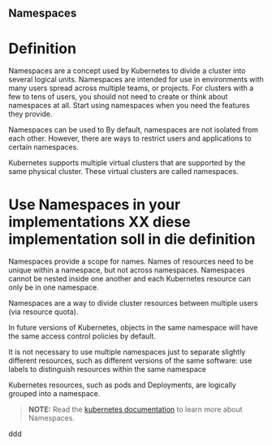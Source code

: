 ## Namespaces

# Definition

Namespaces are a concept used by Kubernetes to divide a cluster into several logical units. Namespaces are intended for use in environments with many users spread across multiple teams, or projects. For clusters with a few to tens of users, you should not need to create or think about namespaces at all. Start using namespaces when you need the features they provide.

Namespaces can be used to  By default, namespaces are not isolated from each other. However, there are ways to restrict users and applications to certain namespaces.

Kubernetes supports multiple virtual clusters that are supported by the same physical cluster. These virtual clusters are called namespaces.


# Use Namespaces in your implementations XX diese implementation soll in die definition



Namespaces provide a scope for names. Names of resources need to be unique within a namespace, but not across namespaces. Namespaces cannot be nested inside one another and each Kubernetes resource can only be in one namespace.

Namespaces are a way to divide cluster resources between multiple users (via resource quota).

In future versions of Kubernetes, objects in the same namespace will have the same access control policies by default.

It is not necessary to use multiple namespaces just to separate slightly different resources, such as different versions of the same software: use labels to distinguish resources within the same namespace




Kubernetes resources, such as pods and Deployments, are logically grouped into a namespace.


>**NOTE:** Read the [kubernetes documentation](https://kubernetes.io/docs/concepts/overview/working-with-objects/namespaces/) to learn more about Namespaces.


ddd

